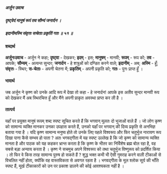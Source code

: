 ##### अर्जुन उवाच
##### दृष्ट्वेदं मानुषं रूपं तव सौम्यं जनार्दन ।
##### इदानीमस्मि संवृत्तः सचेताः प्रकृतिं गतः ॥ ५१ ॥

#### शब्दार्थ

**अर्जुनःउवाच** - अर्जुन ने कहा; **दृष्ट्वा** - देखकर; **इदम्** - इस; **मानुषम्** - मानवी; **रूपम्** - रूप को; **तव** - आपके; **सौम्यम्** - अत्यन्त सुन्दर; **जनार्दन** - हे शत्रुओं को दण्डित करने वाले; **इदानीम्** - अब; **अस्मि** - हूँ; **संवृत्तः** - स्थिर; **स-चेताः** - अपनी चेतना में; **प्रकृतिम्** - अपनी प्रकृति को; **गतः** - पुनः प्राप्त हूँ ।

#### भावार्थ

जब अर्जुन ने कृष्ण को उनके आदि रूप में देखा तो कहा - हे जनार्दन! आपके इस अतीव सुन्दर मानवी रूप को देखकर मैं अब स्थिरचित्त हूँ और मैंने अपनी प्राकृत अवस्था प्राप्त कर ली है ।

#### तात्पर्य

यहाँ पर प्रयुक्त मानुषं रूपम् शब्द स्पष्ट सूचित करते हैं कि भगवान् मूलतः दो भुजाओं वाले हैं । जो लोग कृष्ण को सामान्य व्यक्ति मानकर उनका उपहास करते हैं, उनको यहाँ पर भगवान् की दिव्य प्रकृति से अनभिज्ञ बताया गया है । यदि कृष्ण सामान्य मनुष्य होते तो उनके लिए पहले विश्वरूप और फिर चतुर्भुज नारायण रूप दिखा पाना कैसे सम्भव हो पाता ? अतः भगवद्गीता में यह स्पष्ट उल्लेख है कि जो कृष्ण को सामान्य व्यक्ति मानता है और पाठक को यह कहकर भ्रान्त करता है कि कृष्ण के भीतर का निर्विशेष ब्रह्म बोल रहा है, वह सबसे बड़ा अन्याय करता है । कृष्ण ने सचमुच अपने विश्वरूप को तथा चतुर्भुज विष्णुरूप को प्रदर्शित किया । तो फिर वे किस तरह सामान्य पुरुष हो सकते हैं ? शुद्ध भक्त कभी भी ऐसी गुमराह करने वाली टीकाओं से विचलित नहीं होता, क्योंकि वह वास्तविकता से अवगत रहता है । भगवद्गीता के मूल श्लोक सूर्य की भाँति स्पष्ट हैं, मूर्ख टीकाकारों को उन पर प्रकाश डालने की कोई आवश्यकता नहीं है ।